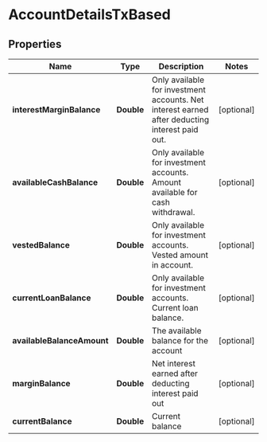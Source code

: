 

# AccountDetailsTxBased


## Properties

| Name | Type | Description | Notes |
|------------ | ------------- | ------------- | -------------|
|**interestMarginBalance** | **Double** | Only available for investment accounts. Net interest earned after deducting interest paid out. |  [optional] |
|**availableCashBalance** | **Double** | Only available for investment accounts. Amount available for cash withdrawal. |  [optional] |
|**vestedBalance** | **Double** | Only available for investment accounts. Vested amount in account. |  [optional] |
|**currentLoanBalance** | **Double** | Only available for investment accounts. Current loan balance. |  [optional] |
|**availableBalanceAmount** | **Double** | The available balance for the account |  [optional] |
|**marginBalance** | **Double** | Net interest earned after deducting interest paid out |  [optional] |
|**currentBalance** | **Double** | Current balance |  [optional] |



